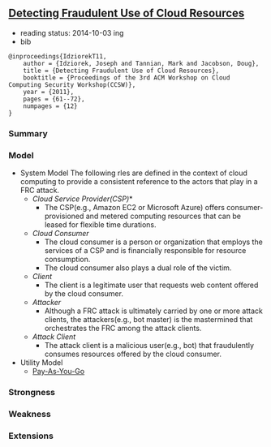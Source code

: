 [Detecting Fraudulent Use of Cloud Resources]()
---

- reading status: 2014-10-03 ing
- bib
```
@inproceedings{IdziorekT11,
    author = {Idziorek, Joseph and Tannian, Mark and Jacobson, Doug},
    title = {Detecting Fraudulent Use of Cloud Resources},
    booktitle = {Proceedings of the 3rd ACM Workshop on Cloud Computing Security Workshop(CCSW)},
    year = {2011},
    pages = {61--72},
    numpages = {12}
} 
```

### Summary

### Model
- System Model
The following rles are defined in the context of cloud computing to provide a consistent reference to the actors that play in a FRC attack.
    - *Cloud Service Provider(CSP)**
      - The CSP(e.g., Amazon EC2 or Microsoft Azure) offers consumer-provisioned and metered computing resources that can be leased for flexible time durations.
    - *Cloud Consumer*
        - The cloud consumer is a person or organization that employs the services of a CSP and is financially responsible for resource consumption. 
        - The cloud consumer also plays a dual role of the victim.
    - *Client*
        - The client is a legitimate user that requests web content offered by the cloud consumer.
    - *Attacker*
        - Although a FRC attack is ultimately carried by one or more attack clients, the attackers(e.g., bot master) is the mastermined that orchestrates the FRC among the attack clients. 
    - *Attack Client*
        - The attack client is a malicious user(e.g., bot) that fraudulently consumes resources offered by the cloud consumer. 
- Utility Model
    - [Pay-As-You-Go](../Cloud/file/pricing.md)
    
### Strongness

### Weakness


### Extensions

